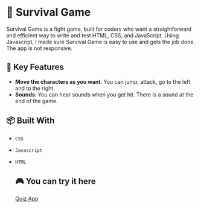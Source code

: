 # 🚀 Survival Game

Survival Game is a fight game, built for coders who want a straightforward and efficient way to write and test HTML, CSS, and JavaScript. Using Javascript, I made sure Survival Game is easy to use and gets the job done. The app is not responsive. 

## 🚀 Key Features

- **Move the characters as you want**: You can jump, attack, go to the left and to the right.
- **Sounds**: You can hear sounds when you get hit. There is a sound at the end of the game.
    
## 📦 Built With

- `CSS`
- `Javascript`
- `HTML`

  ## 🎮 You can try it here
  <a href = "https://gitdigit.github.io/survival-game/game.html">Quiz App</a>
